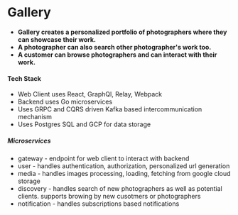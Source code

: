 # Gallery

- <b> Gallery creates a personalized portfolio of photographers where they can showcase their work.</b>
- <b> A photographer can also search other photographer's work too. </b>
- <b> A customer can browse photographers and can interact with their work. </b>

#### Tech Stack

- Web Client uses React, GraphQl, Relay, Webpack
- Backend uses Go microservices
- Uses GRPC and CQRS driven Kafka based intercommunication mechanism
- Uses Postgres SQL and GCP for data storage

##### Microservices

- gateway - endpoint for web client to interact with backend
- user - handles authentication, authorization, personalized url generation
- media - handles images processing, loading, fetching from google cloud storage
- discovery - handles search of new photographers as well as potential clients. supports browing by new cusotmers or photographers
- notification - handles subscriptions based notifications
